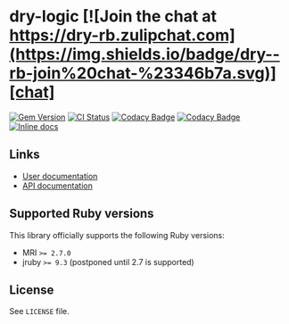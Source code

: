 <!--- this file is synced from dry-rb/template-gem project -->
[gem]: https://rubygems.org/gems/dry-logic
[actions]: https://github.com/dry-rb/dry-logic/actions
[codacy]: https://www.codacy.com/gh/dry-rb/dry-logic
[chat]: https://dry-rb.zulipchat.com
[inchpages]: http://inch-ci.org/github/dry-rb/dry-logic

# dry-logic [![Join the chat at https://dry-rb.zulipchat.com](https://img.shields.io/badge/dry--rb-join%20chat-%23346b7a.svg)][chat]

[![Gem Version](https://badge.fury.io/rb/dry-logic.svg)][gem]
[![CI Status](https://github.com/dry-rb/dry-logic/workflows/ci/badge.svg)][actions]
[![Codacy Badge](https://api.codacy.com/project/badge/Grade/3ac6ea12c2dd42beb36dc3abe63d9606)][codacy]
[![Codacy Badge](https://api.codacy.com/project/badge/Coverage/3ac6ea12c2dd42beb36dc3abe63d9606)][codacy]
[![Inline docs](http://inch-ci.org/github/dry-rb/dry-logic.svg?branch=master)][inchpages]

## Links

* [User documentation](https://dry-rb.org/gems/dry-logic)
* [API documentation](http://rubydoc.info/gems/dry-logic)

## Supported Ruby versions

This library officially supports the following Ruby versions:

* MRI `>= 2.7.0`
* jruby `>= 9.3` (postponed until 2.7 is supported)

## License

See `LICENSE` file.
